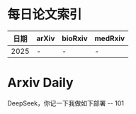 # 每日论文索引

| 日期 | arXiv | bioRxiv | medRxiv |
|------|-------|---------|---------|
| 2025 | - | - | - |















# Arxiv Daily


DeepSeek，你记一下我做如下部署 -- 101
